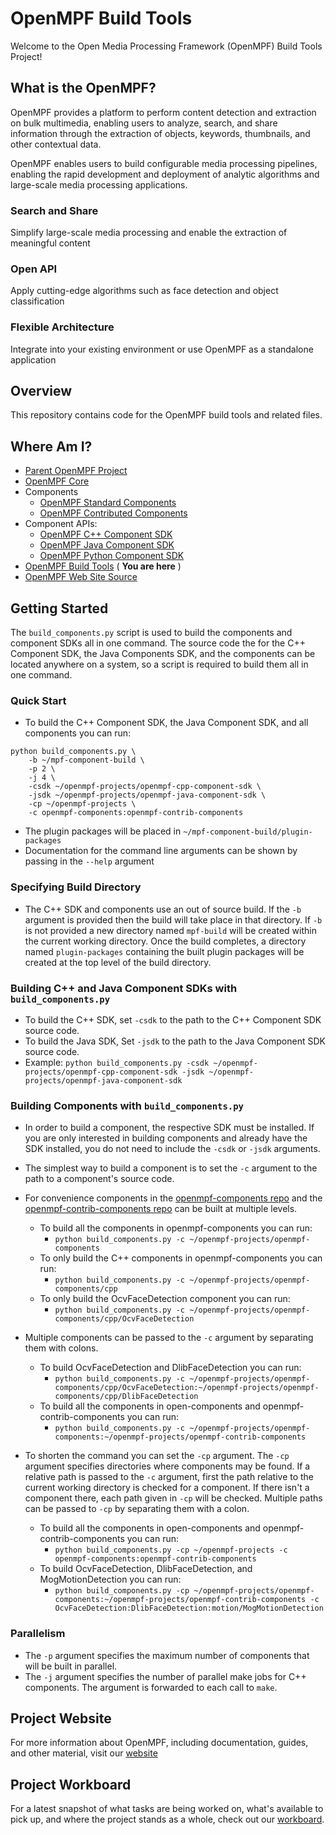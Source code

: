# OpenMPF Build Tools

Welcome to the Open Media Processing Framework (OpenMPF) Build Tools Project!

## What is the OpenMPF?

OpenMPF provides a platform to perform content detection and extraction on bulk multimedia, enabling users to analyze, search, and share information through the extraction of objects, keywords, thumbnails, and other contextual data.

OpenMPF enables users to build configurable media processing pipelines, enabling the rapid development and deployment of analytic algorithms and large-scale media processing applications.

### Search and Share

Simplify large-scale media processing and enable the extraction of meaningful content

### Open API

Apply cutting-edge algorithms such as face detection and object classification

### Flexible Architecture

Integrate into your existing environment or use OpenMPF as a standalone application

## Overview

This repository contains code for the OpenMPF build tools and related files.

## Where Am I?

- [Parent OpenMPF Project](https://github.com/openmpf/openmpf-projects)
- [OpenMPF Core](https://github.com/openmpf/openmpf)
- Components
    * [OpenMPF Standard Components](https://github.com/openmpf/openmpf-components)
    * [OpenMPF Contributed Components](https://github.com/openmpf/openmpf-contrib-components)
- Component APIs:
    * [OpenMPF C++ Component SDK](https://github.com/openmpf/openmpf-cpp-component-sdk)
    * [OpenMPF Java Component SDK](https://github.com/openmpf/openmpf-java-component-sdk)
    * [OpenMPF Python Component SDK](https://github.com/openmpf/openmpf-python-component-sdk)
- [OpenMPF Build Tools](https://github.com/openmpf/openmpf-build-tools) ( **You are here** )
- [OpenMPF Web Site Source](https://github.com/openmpf/openmpf.github.io)

## Getting Started

The `build_components.py` script is used to build the components and component SDKs all in one command.
The source code the for the C++ Component SDK, the Java Components SDK, and the components can be located
anywhere on a system, so a script is required to build them all in one command.

### Quick Start
* To build the C++ Component SDK, the Java Component SDK, and all components you can run:
```
python build_components.py \
    -b ~/mpf-component-build \
    -p 2 \
    -j 4 \
    -csdk ~/openmpf-projects/openmpf-cpp-component-sdk \
    -jsdk ~/openmpf-projects/openmpf-java-component-sdk \
    -cp ~/openmpf-projects \
    -c openmpf-components:openmpf-contrib-components
```
* The plugin packages will be placed in `~/mpf-component-build/plugin-packages`
* Documentation for the command line arguments can be shown by passing in the `--help` argument

### Specifying Build Directory
* The C++ SDK and components use an out of source build. If the `-b` argument is provided then the build
  will take place in that directory. If `-b` is not provided a new directory named `mpf-build` will be created within
  the current working directory. Once the build completes, a directory named `plugin-packages` containing the built
  plugin packages will be created at the top level of the build directory.


### Building C++ and Java Component SDKs with `build_components.py`
* To build the C++ SDK, set `-csdk` to the path to the C++ Component SDK source code.
* To build the Java SDK, Set `-jsdk` to the path to the Java Component SDK source code.
* Example: `python build_components.py -csdk ~/openmpf-projects/openmpf-cpp-component-sdk -jsdk ~/openmpf-projects/openmpf-java-component-sdk`


### Building Components with `build_components.py`
* In order to build a component, the respective SDK must be installed.
  If you are only interested in building components and already have the SDK installed,
  you do not need to include the `-csdk` or `-jsdk` arguments.


* The simplest way to build a component is to set the `-c` argument to the path to a component's source code.


* For convenience components in the [openmpf-components repo](https://github.com/openmpf/openmpf-components) and the
  [openmpf-contrib-components repo](https://github.com/openmpf/openmpf-contrib-components) can be built at multiple
  levels.
   * To build all the components in openmpf-components you can run:  
      * `python build_components.py -c ~/openmpf-projects/openmpf-components`
   * To only build the C++ components in openmpf-components you can run:
      * `python build_components.py -c ~/openmpf-projects/openmpf-components/cpp`
   * To only build the OcvFaceDetection component you can run:
      * `python build_components.py -c ~/openmpf-projects/openmpf-components/cpp/OcvFaceDetection`


* Multiple components can be passed to the `-c` argument by separating them with colons.
   * To build OcvFaceDetection and DlibFaceDetection you can run:
      * `python build_components.py -c ~/openmpf-projects/openmpf-components/cpp/OcvFaceDetection:~/openmpf-projects/openmpf-components/cpp/DlibFaceDetection`
   * To build all the components in open-components and openmpf-contrib-components you can run:
      * `python build_components.py -c ~/openmpf-projects/openmpf-components:~/openmpf-projects/openmpf-contrib-components`



* To shorten the command you can set the `-cp` argument. The `-cp` argument specifies directories where components
  may be found. If a relative path is passed to the `-c` argument, first the path relative to the current working
  directory is checked for a component. If there isn't a component there, each path given in `-cp` will be checked.
  Multiple paths can be passed to `-cp` by separating them with a colon.
   * To build all the components in open-components and openmpf-contrib-components you can run:
      * `python build_components.py -cp ~/openmpf-projects -c openmpf-components:openmpf-contrib-components`
   * To build OcvFaceDetection, DlibFaceDetection, and MogMotionDetection you can run:
      * `python build_components.py -cp ~/openmpf-projects/openmpf-components:~/openmpf-projects/openmpf-contrib-components -c OcvFaceDetection:DlibFaceDetection:motion/MogMotionDetection`

### Parallelism
* The `-p` argument specifies the maximum number of components that will be built in parallel.
* The `-j` argument specifies the number of parallel make jobs for C++ components.
  The argument is forwarded to each call to `make`.

## Project Website

For more information about OpenMPF, including documentation, guides, and other material, visit our  [website](https://openmpf.github.io/)

## Project Workboard

For a latest snapshot of what tasks are being worked on, what's available to pick up, and where the project stands as a whole, check out our [workboard](https://github.com/orgs/openmpf/projects/3).

